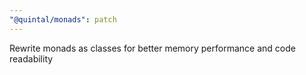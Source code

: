 ```yaml
---
"@quintal/monads": patch
---
```


Rewrite monads as classes for better memory performance and code readability
